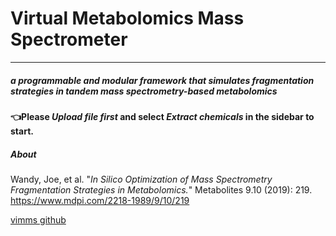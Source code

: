 # Virtual Metabolomics Mass Spectrometer

------

##### a programmable and modular framework that simulates fragmentation strategies in tandem mass spectrometry-based metabolomics

**👈Please _Upload file first_ and select _Extract chemicals_ in the sidebar to start.**

##### About

Wandy, Joe, et al. "*In Silico Optimization of Mass Spectrometry Fragmentation Strategies in Metabolomics.*" Metabolites 9.10 (2019): 219. https://www.mdpi.com/2218-1989/9/10/219

[vimms github](https://github.com/glasgowcompbio/vimms)

